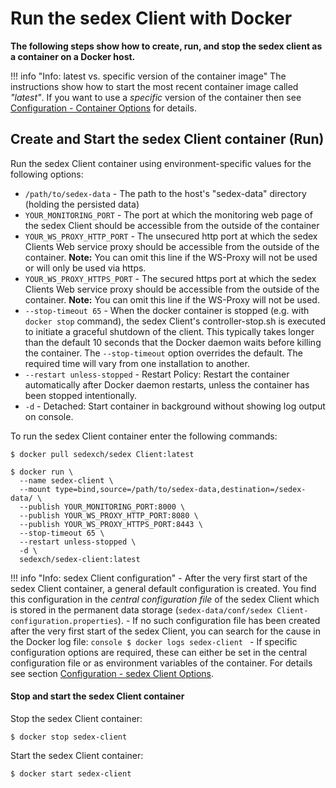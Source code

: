 # Run the sedex Client with Docker 

**The following steps show how to create, run, and stop the sedex client as a container on a Docker host.**

!!! info "Info: latest vs. specific version of the container image"
    The instructions show how to start the most recent container image called *"latest"*.
    If you want to use a *specific* version of the container then see [Configuration - Container Options](../../configuration/container-options) for details.



## Create and Start the sedex Client container (Run)

Run the sedex Client container using environment-specific values for the following options:

- `/path/to/sedex-data` - The path to the host's "sedex-data" directory (holding the persisted data)
- `YOUR_MONITORING_PORT` - The port at which the monitoring web page of the sedex Client should be accessible from the outside of the container
- `YOUR_WS_PROXY_HTTP_PORT` - The unsecured http port at which the sedex Clients Web service proxy should be accessible from the outside of the
  container. **Note:** You can omit this line if the WS-Proxy will not be used or will only be used via https.
- `YOUR_WS_PROXY_HTTPS_PORT` - The secured https port at which the sedex Clients Web service proxy should be accessible from the outside of the
  container. **Note:** You can omit this line if the WS-Proxy will not be used.
- `--stop-timeout 65` - When the docker container is stopped (e.g. with `docker stop` command), the sedex Client's controller-stop.sh is executed to initiate a graceful 
  shutdown of the client. This typically takes longer than the default 10 seconds that the Docker daemon waits before killing the container.
  The `--stop-timeout` option overrides the default. The required time will vary from one installation to another.
- `--restart unless-stopped` - Restart Policy: Restart the container automatically after Docker daemon restarts, unless the container has been stopped intentionally. 
- `-d` - Detached: Start container in background without showing log output on console.

<!-- Start a new section to get Markdown to consider the following as code and not part of the list... -->

To run the sedex Client container enter the following commands:
```console
$ docker pull sedexch/sedex Client:latest

$ docker run \
  --name sedex-client \
  --mount type=bind,source=/path/to/sedex-data,destination=/sedex-data/ \
  --publish YOUR_MONITORING_PORT:8000 \
  --publish YOUR_WS_PROXY_HTTP_PORT:8080 \
  --publish YOUR_WS_PROXY_HTTPS_PORT:8443 \
  --stop-timeout 65 \
  --restart unless-stopped \
  -d \
  sedexch/sedex-client:latest
```


!!! info "Info: sedex Client configuration"
    - After the very first start of the sedex Client container, a general default configuration is created. You find this configuration in the *central configuration file* of the sedex Client which is stored in the permanent data storage (`sedex-data/conf/sedex Client-configuration.properties`). 
    - If no such configuration file has been created after the very first start of the sedex Client, you can search for the cause in the Docker log file:
    ```console
    $ docker logs sedex-client
    ```
    - If specific configuration options are required, these can either be set in the central configuration file or as environment variables of the container. For details see section [Configuration - sedex Client Options](../../configuration/sedex-client-options).

    

#### Stop and start the sedex Client container

Stop the sedex Client container:
```console
$ docker stop sedex-client
```

Start the sedex Client container:
```console
$ docker start sedex-client
```
